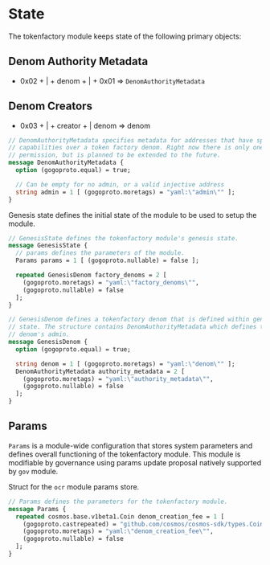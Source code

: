 # State

The tokenfactory module keeps state of the following primary objects:

## Denom Authority Metadata

* 0x02 + | + denom + | + 0x01 ⇒ `DenomAuthorityMetadata`

## Denom Creators

* 0x03 + | + creator + | denom ⇒ denom

```protobuf
// DenomAuthorityMetadata specifies metadata for addresses that have specific
// capabilities over a token factory denom. Right now there is only one Admin
// permission, but is planned to be extended to the future.
message DenomAuthorityMetadata {
  option (gogoproto.equal) = true;

  // Can be empty for no admin, or a valid injective address
  string admin = 1 [ (gogoproto.moretags) = "yaml:\"admin\"" ];
}
```

Genesis state defines the initial state of the module to be used to setup the module.

```protobuf
// GenesisState defines the tokenfactory module's genesis state.
message GenesisState {
  // params defines the parameters of the module.
  Params params = 1 [ (gogoproto.nullable) = false ];

  repeated GenesisDenom factory_denoms = 2 [
    (gogoproto.moretags) = "yaml:\"factory_denoms\"",
    (gogoproto.nullable) = false
  ];
}

// GenesisDenom defines a tokenfactory denom that is defined within genesis
// state. The structure contains DenomAuthorityMetadata which defines the
// denom's admin.
message GenesisDenom {
  option (gogoproto.equal) = true;

  string denom = 1 [ (gogoproto.moretags) = "yaml:\"denom\"" ];
  DenomAuthorityMetadata authority_metadata = 2 [
    (gogoproto.moretags) = "yaml:\"authority_metadata\"",
    (gogoproto.nullable) = false
  ];
}
```

## Params

`Params` is a module-wide configuration that stores system parameters and defines overall functioning of the tokenfactory module. This module is modifiable by governance using params update proposal natively supported by `gov` module.

Struct for the `ocr` module params store.

```protobuf
// Params defines the parameters for the tokenfactory module.
message Params {
  repeated cosmos.base.v1beta1.Coin denom_creation_fee = 1 [
    (gogoproto.castrepeated) = "github.com/cosmos/cosmos-sdk/types.Coins",
    (gogoproto.moretags) = "yaml:\"denom_creation_fee\"",
    (gogoproto.nullable) = false
  ];
}

```
